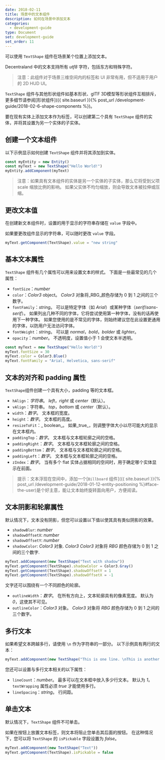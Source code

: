 ```yaml
---
date: 2018-02-11
title: 场景中的文本组件
description: 如何在场景中添加文本
categories:
  - development-guide
type: Document
set: development-guide
set_order: 11
---
```


可以使用 `TextShape` 组件在场景某个位置上添加文本。

Decentraland 中的文本支持所有 _utf8_ 字符，包括东方和特殊字符。

> 注意：此组件对于场景三维空间内的标签和 UI 非常有用，但不适用于用户的 2D HUD UI。

`TextShape` 组件与其他形状组件如基本形状、glTF 3D模型等形状组件互相排斥，更多细节请参阅[形状组件]({{ site.baseurl }}{% post_url /development-guide/2018-02-6-shape-components %})。

要在现有实体上添加文本作为标签，可以创建第二个具有 `TextShape` 组件的实体，并将其设置为另一个实体的子实体。

## 创建一个文本组件

以下示例显示如何创建 `TextShape` 组件并将其添加到实体。

```ts
const myEntity = new Entity()
const myText = new TextShape("Hello World!")
myEntity.addComponent(myText)
```

> 注意：如果具有文本组件的实体是另一个实体的子实体，那么它将受到父项 scale 缩放比例的影响。 如果父实体不均匀缩放，则会导致文本被拉伸或压缩。

## 更改文本值

在创建新文本组件时，设置的用于显示的字符串存储在 `value` 字段中。

如果要更改组件显示的字符串，可以随时更改 `value` 字段。

```ts
myText.getComponent(TextShape).value = "new string"
```

## 基本文本属性

`TextShape` 组件有几个属性可以用来设置文本的样式。 下面是一些最常见的几个属性：

- `fontSize`：_number_
- `color`：_Color3_ object。 _Color3_ 对象将_RBG_颜色存储为 0 到 1 之间的三个数字。
- `fontFamily`：_string_。 可以是特定字体（如 _Arial_）或某种字体（_serif_/_sans-serif_）。 如果列出几种不同的字体，它将尝试使用第一种字体，没有的话再使用下一种字体。 如果您使用的是不常见的字体，则始终建议您在此设置更通用的字体，以防用户无法访问字体。
- `fontWeight`：_string_。 可以是 _normal_，_bold_，_bolder_ 或 _lighter_。
- `opacity`：_number_。 不透明度，设置值小于 1 会使文本半透明。

```ts
const myText = new TextShape("Hello World!")
myText.fontSize = 30
myText.color = Color3.Blue()
myText.fontFamily = "Arial, Helvetica, sans-serif"
```

## 文本的对齐和 padding 属性

`TextShape`组件创建一个具有大小，padding 等的文本框。

- `hAlign`：_字符串_。 _left_，_right_ 或 _center_（默认）。
- `vAlign`：字符串。 _top_，_bottom_ 或 _center_（默认）。
- `width`：_数字_。 文本框的宽度。
- `height`：_数字_。 文本框的高度。
- `resizeToFit`：_ boolean_。 如果_true_，则调整字体大小以尽可能大的显示在文本框内。
- `paddingTop`：_数字_。 文本框与文本框轮廓之间的空格。
- `paddingRight`：_数字_。 文本框与文本框轮廓之间的空格。
- `paddingBottom`：_数字_。 文本框与文本框轮廓之间的空格。
- `paddingLeft`：_数字_。 文本框与文本框轮廓之间的空格。
- `zIndex`：_数字_。 当有多个 flat 实体占据相同的空间时，用于确定哪个实体显示在前面。

> 提示：文本浮现在空间中，添加一个[`Billboard` 组件]({{ site.baseurl }}{% post_url /development-guide/2018-01-12-entity-positioning %}#face-the-user)是个好主意，能让文本始终旋转面向用户，方便阅读。

## 文本阴影和轮廓属性

默认情况下，文本没有阴影，但您可以设置以下值以使其具有类似阴影的效果。

- `shadowBlur`: _number_
- `shadowOffsetX`: _number_
- `shadowOffsetY`: _number_
- `shadowColor`: _Color3_ 对象. _Color3_ _Color3_ 对象将 _RBG_ 颜色存储为 0 到 1 之间的三个数字.

```ts
myText.addComponent(new TextShape("Text with shadow"))
myText.getComponent(TextShape).shadowColor = Color3.Gray()
myText.getComponent(TextShape).shadowOffsetY = 1
myText.getComponent(TextShape).shadowOffsetX = -1
```

文字还可以围绕有一个不同颜色的轮廓。

- `outlineWidth`：_数字_。 在所有方向上，文本轮廓具有的像素宽度。 默认为 _0_，这使其不可见。
- `outlineColor`：_Color3_ 对象。 _Color3_ 对象将 _RBG_ 颜色存储为 0 到 1 之间的三个数字。

## 多行文本

如果希望文本跨越多行，请使用 `\n` 作为字符串的一部分。 以下示例具有两行的文本：

```ts
myText.addComponent(new TextShape("This is one line. \nThis is another line"))
```

您还可以设置与多行文本相关的以下属性：

- `lineCount`：_number_。 最多可以在文本框中放入多少行文本。 默认为 _1_。 `textWrapping` 属性必须 _true_ 才能使用多行。
- `lineSpacing`：_string_。 行间距。

## 单击文本

默认情况下，`TextShape` 组件不可单击。

如果在按钮上放置文本标签，则文本将阻止您单击其后面的按钮。 在这种情况下，您可以将 `TextShape` 的 `isPickable` 字段设置为 _false_。

  ```ts
 myText.addComponent(new TextShape("Text"))
 myText.getComponent(TextShape).isPickable = false
 ```